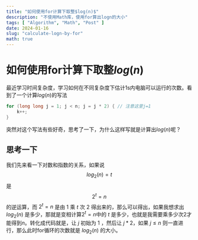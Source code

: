 ```yaml
---
title: "如何使用for计算下取整$log(n)$"
description: "不使用Math库，使用for算出logn的大小"
tags: [ "Algorithm", "Math", "Post" ]
date: 2024-01-16
slug: "calculate-logn-by-for"
math: true
---
```


# 如何使用for计算下取整$log(n)$
最近学习时间复杂度，学习如何在不同复杂度下估计1s内电脑可以运行的次数。看到了一个计算$log(n)$的写法
```cpp
for (long long j = 1; j < n; j = j * 2) { // 注意这里j=1
    k++;
}
```

突然对这个写法有些好奇，思考了一下，为什么这样写就是计算出$log(n)$呢？

## 思考一下
我们先来看一下对数和指数的关系，如果说
 $$log_2(n)=t$$
是
 $$2^t=n$$
的逆运算，而 $2^t=n$ 是由 $1$ 乘 $t$ 次 $2$ 得出来的，那么可以得出，如果我想求出 $log_2(n)$ 是多少，那就是变相计算$2^t=n$中的 $t$ 是多少，也就是我需要乘多少次$2$才能得到$n$。转化成代码就是，让 $j$ 初始为 $1$ ，然后让 $j * 2$，如果 $j \le n$ 则一直进行，那么此时for循环的次数就是 $log_2(n)$ 的大小。

